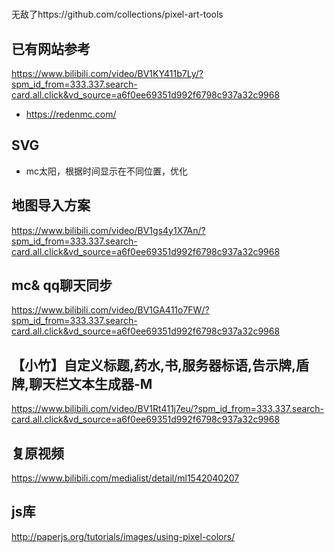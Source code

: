 # 

无敌了https://github.com/collections/pixel-art-tools

## 已有网站参考

https://www.bilibili.com/video/BV1KY411b7Ly/?spm_id_from=333.337.search-card.all.click&vd_source=a6f0ee69351d992f6798c937a32c9968

- https://redenmc.com/

## SVG

- mc太阳，根据时间显示在不同位置，优化

## 地图导入方案

https://www.bilibili.com/video/BV1gs4y1X7An/?spm_id_from=333.337.search-card.all.click&vd_source=a6f0ee69351d992f6798c937a32c9968

## mc& qq聊天同步

https://www.bilibili.com/video/BV1GA411o7FW/?spm_id_from=333.337.search-card.all.click&vd_source=a6f0ee69351d992f6798c937a32c9968

## 【小竹】自定义标题,药水,书,服务器标语,告示牌,盾牌,聊天栏文本生成器-M

https://www.bilibili.com/video/BV1Rt411j7eu/?spm_id_from=333.337.search-card.all.click&vd_source=a6f0ee69351d992f6798c937a32c9968

## 复原视频

https://www.bilibili.com/medialist/detail/ml1542040207

## js库

http://paperjs.org/tutorials/images/using-pixel-colors/